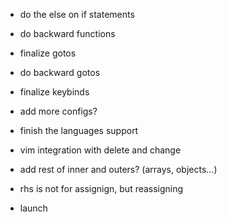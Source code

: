 -    do the else on if statements
-    do backward functions
-    finalize gotos
-    do backward gotos
-    finalize keybinds
-    add more configs?
-    finish the languages support
-    vim integration with delete and change
-    add rest of inner and outers? (arrays, objects...)
-    rhs is not for assignign, but reassigning

-    launch
